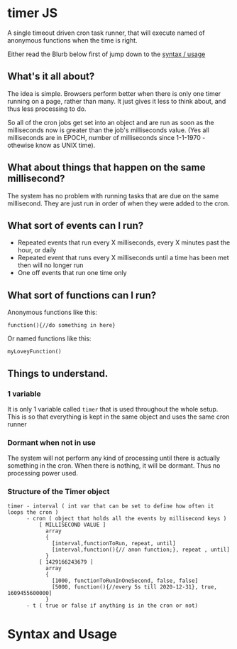 # timer JS

A single timeout driven cron task runner, that will execute named of anonymous 
functions when the time is right. 

Either read the Blurb below first of jump down to the [syntax / usage](#syntaxUsage)

## What's it all about?

The idea is simple.  Browsers perform better when there is only one timer running
on a page, rather than many.  It just gives it less to think about, and thus less 
processing to do. 

So all of the cron jobs get set into an object and are run as soon as the milliseconds
now is greater than the job's milliseconds value. (Yes all milliseconds are in EPOCH,
 number of milliseconds since 1-1-1970 - othewise know as UNIX time).

## What about things that happen on the same millisecond?

The system has no problem with running tasks that are due on the same millisecond. 
They are just run in order of when they were added to the cron. 

## What sort of events can I run?

- Repeated events that run every X milliseconds, every X minutes past the hour, or daily
- Repeated event that runs every X milliseconds until a time has been met then will no longer run
- One off events that run one time only

## What sort of functions can I run?

Anonymous functions like this:

`function(){//do something in here}`

Or named functions like this:

`myLoveyFunction()`

## Things to understand.

### 1 variable
It is only 1 variable called `timer` that is used throughout the whole setup.  This is 
so that everything is kept in the same object and uses the same cron runner

### Dormant when not in use
The system will not perform any kind of processing until there is actually something 
in the cron.  When there is nothing, it will be dormant. Thus no processing power used.

### Structure of the Timer object
````
timer - interval ( int var that can be set to define how often it loops the cron )
      - cron ( object that holds all the events by millisecond keys )
          [ MILLISECOND VALUE ]
            array 
            { 
              [interval,functionToRun, repeat, until]
              [interval,function(){// anon function;}, repeat , until]
            }
          [ 1429166243679 ]
            array 
            { 
              [1000, functionToRunInOneSecond, false, false]
              [5000, function(){//every 5s till 2020-12-31}, true, 1609455600000]
            }
      - t ( true or false if anything is in the cron or not)
````

# <a name="syntaxUsage"></a> Syntax and Usage